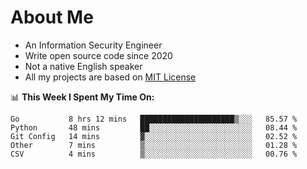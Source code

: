# About Me

- An Information Security Engineer
- Write open source code since 2020
- Not a native English speaker
- All my projects are based on [MIT License](https://opensource.org/licenses/MIT)

📊 **This Week I Spent My Time On:**
<!--START_SECTION:waka-->
```text
Go           8 hrs 12 mins   █████████████████████▒░░░   85.57 % 
Python       48 mins         ██░░░░░░░░░░░░░░░░░░░░░░░   08.44 % 
Git Config   14 mins         ▓░░░░░░░░░░░░░░░░░░░░░░░░   02.52 % 
Other        7 mins          ▒░░░░░░░░░░░░░░░░░░░░░░░░   01.28 % 
CSV          4 mins          ▒░░░░░░░░░░░░░░░░░░░░░░░░   00.76 % 
```
<!--END_SECTION:waka-->

